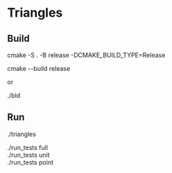 # Triangles
## Build
cmake -S . -B release -DCMAKE_BUILD_TYPE=Release 

cmake --build release

or 

./bld 
## Run
./triangles 

./run_tests full \
./run_tests unit \
./run_tests point 
